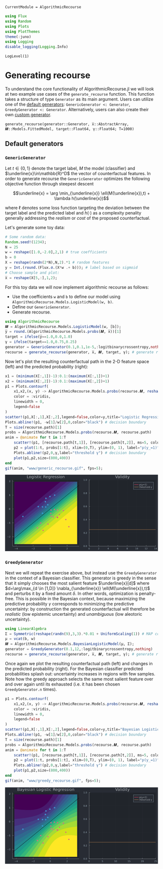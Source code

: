 ```@meta
CurrentModule = AlgorithmicRecourse 
```


```julia
using Flux
using Random
using Plots
using PlotThemes
theme(:juno)
using Logging
disable_logging(Logging.Info)
```


    LogLevel(1)


# Generating recourse

To understand the core functionality of AlgorithmicRecourse.jl we will look at two example use cases of the `generate_recourse` function. This function takes a structure of type `Generator` as its main argument. Users can utilize one of the [default generators](#default-generators): `GenericGenerator <: Generator`, `GreedyGenerator <: Generator`. Alternatively, users can also create their own [custom generator](#custom-generators). 

```@docs
generate_recourse(generator::Generator, x̅::AbstractArray, 𝑴::Models.FittedModel, target::Float64, γ::Float64; T=1000)
```

## Default generators

### `GenericGenerator`

Let $t\in\{0,1\}$ denote the target label, $M$ the model (classifier) and $\underline{x}\in\mathbb{R}^D$ the vector of counterfactual features. In order to generate recourse the `GenericGenerator` optimizes the following objective function through steepest descent

```math
\underline{x} = \arg \min_{\underline{x}}  \ell(M(\underline{x}),t) + \lambda h(\underline{x})
```

where $\ell$ denotes some loss function targeting the deviation between the target label and the predicted label and $h(\cdot)$ as a complexity penality generally addressing the *realism* or *cost* of the proposed counterfactual. 

Let's generate some toy data:


```julia
# Some random data:
Random.seed!(1234);
N = 25
w = reshape([1.0,-2.0],2,1) # true coefficients
b = 0
X = reshape(randn(2*N),N,2).*1 # random features
y = Int.(round.(Flux.σ.(X*w .+ b))); # label based on sigmoid
# Choose sample and plot:
x̅ = reshape(X[5,:],1,2);
```

For this toy data we will now implement algorithmic recourse as follows:

- Use the coefficients `w` and `b` to define our model using `AlgorithmicRecourse.Models.LogisticModel(w, b)`.
- Define our `GenericGenerator`.
- Generate recourse.


```julia
using AlgorithmicRecourse
𝑴 = AlgorithmicRecourse.Models.LogisticModel(w, [b]);
y̅ = round.(AlgorithmicRecourse.Models.probs(𝑴, x̅))[1]
target = ifelse(y̅==1.0,0.0,1.0)
γ = ifelse(target==1.0,0.75,0.25)
generator = GenericGenerator(0.1,0.1,1e-5,:logitbinarycrossentropy,nothing)
recourse = generate_recourse(generator, x̅, 𝑴, target, γ); # generate recourse
```

Now let's plot the resulting counterfactual path in the 2-D feature space (left) and the predicted probability (right):


```julia
x1 = (minimum(X[:,1])-1):0.1:(maximum(X[:,1])+1)
x2 = (minimum(X[:,2])-1):0.1:(maximum(X[:,2])+1)
p1 = Plots.contourf(
    x1,x2,(x, y) -> AlgorithmicRecourse.Models.probs(recourse.𝑴, reshape([x,y],(1,2)))[1],
    color = :viridis,
    linewidth = 0,
    legend=false
)
scatter!(p1,X[:,1],X[:,2],legend=false,color=y,title="Logistic Regression") # features
Plots.abline!(p1, -w[1]/w[2],0,color="black") # decision boundary
T = size(recourse.path)[1]
probs = AlgorithmicRecourse.Models.probs(recourse.𝑴, recourse.path)
anim = @animate for t in 1:T
    scatter!(p1, [recourse.path[t,1]], [recourse.path[t,2]], ms=5, color=Int(y̅))
    p2 = plot(1:t, probs[1:t], xlim=(0,T), ylim=(0, 1), label="p(y̲=1)", title="Validity")
    Plots.abline!(p2,0,γ,label="threshold γ") # decision boundary
    plot(p1,p2,size=(800,400))
end
gif(anim, "www/generic_recourse.gif", fps=5);
```

![](www/generic_recourse.gif)

### `GreedyGenerator`

Next we will repeat the exercise above, but instead use the `GreedyGenerator` in the context of a Bayesian classifier. This generator is greedy in the sense that it simply chooses the most salient feature $\underline{x}[d]$ where $d=\arg\max_{d \in [1,D]} \nabla_{\underline{x}} \ell(M(\underline{x}),t)$ and perturbs it by a fixed amount $\delta$. In other words, optimization is penalty-free. This is possible in the Bayesian context, because maximizing the predictive probability $\gamma$ corresponds to minimizing the predictive uncertainty: by construction the generated counterfactual will therefore be *realistic* (low epistemic uncertainty) and *unambiguous* (low aleotoric uncertainty).


```julia
using LinearAlgebra
Σ = Symmetric(reshape(randn(9),3,3).*0.01 + UniformScaling(1)) # MAP covariance matrix
μ = vcat(b, w)
𝑴 = AlgorithmicRecourse.Models.BayesianLogisticModel(μ, Σ);
generator = GreedyGenerator(0.1,12,:logitbinarycrossentropy,nothing)
recourse = generate_recourse(generator, x̅, 𝑴, target, γ); # generate recourse
```

Once again we plot the resulting counterfactual path (left) and changes in the predicted probability (right). For the Bayesian classifier predicted probabilities splash out: uncertainty increases in regions with few samples. Note how the greedy approach selects the same most salient feature over and over again until its exhausted (i.e. it has been chosen `GreedyGenerator.n` times).


```julia
p1 = Plots.contourf(
    x1,x2,(x, y) -> AlgorithmicRecourse.Models.probs(recourse.𝑴, reshape([x,y],(1,2)))[1],
    color = :viridis,
    linewidth = 0,
    legend=false
)
scatter!(p1,X[:,1],X[:,2],legend=false,color=y,title="Bayesian Logistic Regression") # features
Plots.abline!(p1, -w[1]/w[2],0,color="black") # decision boundary
T = size(recourse.path)[1]
probs = AlgorithmicRecourse.Models.probs(recourse.𝑴, recourse.path)
anim = @animate for t in 1:T
    scatter!(p1, [recourse.path[t,1]], [recourse.path[t,2]], ms=5, color=Int(y̅))
    p2 = plot(1:t, probs[1:t], xlim=(0,T), ylim=(0, 1), label="p(y̲=1)", title="Validity")
    Plots.abline!(p2,0,γ,label="threshold γ") # decision boundary
    plot(p1,p2,size=(800,400))
end
gif(anim, "www/greedy_recourse.gif", fps=5);
```

![](www/greedy_recourse.gif)
